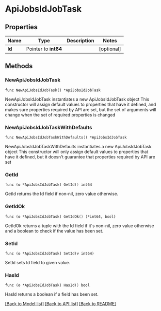 # ApiJobsIdJobTask

## Properties

Name | Type | Description | Notes
------------ | ------------- | ------------- | -------------
**Id** | Pointer to **int64** |  | [optional] 

## Methods

### NewApiJobsIdJobTask

`func NewApiJobsIdJobTask() *ApiJobsIdJobTask`

NewApiJobsIdJobTask instantiates a new ApiJobsIdJobTask object
This constructor will assign default values to properties that have it defined,
and makes sure properties required by API are set, but the set of arguments
will change when the set of required properties is changed

### NewApiJobsIdJobTaskWithDefaults

`func NewApiJobsIdJobTaskWithDefaults() *ApiJobsIdJobTask`

NewApiJobsIdJobTaskWithDefaults instantiates a new ApiJobsIdJobTask object
This constructor will only assign default values to properties that have it defined,
but it doesn't guarantee that properties required by API are set

### GetId

`func (o *ApiJobsIdJobTask) GetId() int64`

GetId returns the Id field if non-nil, zero value otherwise.

### GetIdOk

`func (o *ApiJobsIdJobTask) GetIdOk() (*int64, bool)`

GetIdOk returns a tuple with the Id field if it's non-nil, zero value otherwise
and a boolean to check if the value has been set.

### SetId

`func (o *ApiJobsIdJobTask) SetId(v int64)`

SetId sets Id field to given value.

### HasId

`func (o *ApiJobsIdJobTask) HasId() bool`

HasId returns a boolean if a field has been set.


[[Back to Model list]](../README.md#documentation-for-models) [[Back to API list]](../README.md#documentation-for-api-endpoints) [[Back to README]](../README.md)


